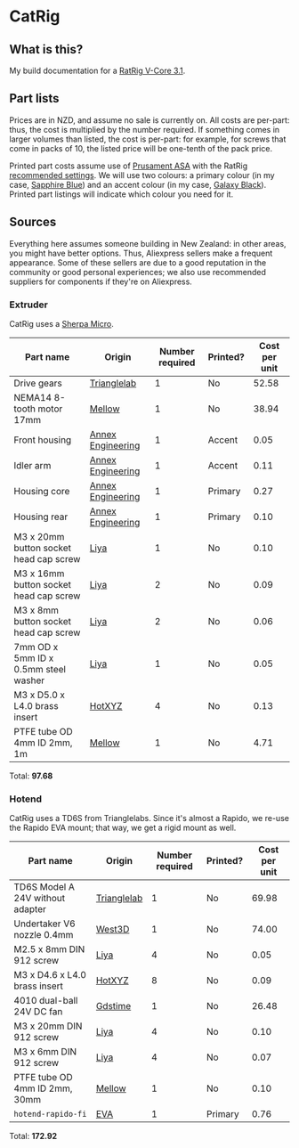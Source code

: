 # CatRig

## What is this?

My build documentation for a [RatRig V-Core 3.1][ratrig].

## Part lists

Prices are in NZD, and assume no sale is currently on. All costs are per-part:
thus, the cost is multiplied by the number required. If something comes in
larger volumes than listed, the cost is per-part: for example, for screws that
come in packs of 10, the listed price will be one-tenth of the pack price.

Printed part costs assume use of [Prusament ASA][prusament-asa] with the RatRig
[recommended settings][ratrig-settings]. We will use two colours: a primary
colour (in my case, [Sapphire Blue][prusament-asa-sapphire-blue]) and an accent
colour (in my case, [Galaxy Black][prusament-asa-galaxy-black]). Printed part
listings will indicate which colour you need for it.

## Sources

Everything here assumes someone building in New Zealand: in other areas, you
might have better options. Thus, Aliexpress sellers make a frequent appearance.
Some of these sellers are due to a good reputation in the community or good
personal experiences; we also use recommended suppliers for components if
they're on Aliexpress.

### Extruder

CatRig uses a [Sherpa Micro][sherpa-micro].

| Part name | Origin | Number required | Printed? | Cost per unit |
|---|---|---|---|---|
| Drive gears | [Trianglelab][drive-gears-tl] | 1 | No | 52.58 |
| NEMA14 8-tooth motor 17mm | [Mellow][nema-14-8t-mellow] | 1 | No | 38.94 |
| Front housing | [Annex Engineering][sherpa-front-housing-stl] | 1 | Accent | 0.05 |
| Idler arm | [Annex Engineering][sherpa-idler-arm-stl] | 1 | Accent | 0.11 |
| Housing core | [Annex Engineering][sherpa-housing-core-stl] | 1 | Primary | 0.27 |
| Housing rear | [Annex Engineering][sherpa-housing-rear-stl] | 1 | Primary | 0.10 |
| M3 x 20mm button socket head cap screw | [Liya][liya-m3-bsh] | 1 | No | 0.10 |
| M3 x 16mm button socket head cap screw | [Liya][liya-m3-bsh] | 2 | No | 0.09 |
| M3 x 8mm button socket head cap screw | [Liya][liya-m3-bsh] | 2 | No | 0.06 |
| 7mm OD x 5mm ID x 0.5mm steel washer | [Liya][liya-washer] | 1 | No | 0.05 |
| M3 x D5.0 x L4.0 brass insert | [HotXYZ][hotxyz-insert] | 4 | No | 0.13 |
| PTFE tube OD 4mm ID 2mm, 1m | [Mellow][ptfe-mellow] | 1 | No | 4.71 |

Total: **97.68**

### Hotend

CatRig uses a TD6S from Trianglelabs. Since it's almost a Rapido, we re-use the
Rapido EVA mount; that way, we get a rigid mount as well.

| Part name | Origin | Number required | Printed? | Cost per unit |
|---|---|---|---|---|
| TD6S Model A 24V without adapter | [Trianglelab][td6-model-a-tl] | 1 | No | 69.98 | 
| Undertaker V6 nozzle 0.4mm | [West3D][undertaker-west3d] | 1 | No | 74.00 |
| M2.5 x 8mm DIN 912 screw | [Liya][din912-liya] | 4 | No | 0.05 |
| M3 x D4.6 x L4.0 brass insert | [HotXYZ][hotxyz-insert] | 8 | No | 0.09 |
| 4010 dual-ball 24V DC fan | [Gdstime][4010-fan-gdstime] | 1 | No | 26.48 |
| M3 x 20mm DIN 912 screw | [Liya][din912-liya] | 4 | No | 0.10 |
| M3 x 6mm DIN 912 screw | [Liya][din912-liya] | 4 | No | 0.07 |
| PTFE tube OD 4mm ID 2mm, 30mm | [Mellow][ptfe-clear-mellow] | 1 | No | 0.10 |
| `hotend-rapido-fi` | [EVA][hotend-rapido-fi-eva] | 1 | Primary | 0.76 |

Total: **172.92**

[ratrig]: https://v-core.ratrig.com/
[drive-gears-tl]: https://www.aliexpress.com/item/1005003156582431.html
[nema-14-8t-mellow]: https://www.aliexpress.com/item/1005005124486943.html
[sherpa-micro]: https://github.com/Annex-Engineering/Sherpa_Micro-Extruder
[sherpa-front-housing-stl]: https://github.com/Annex-Engineering/Sherpa_Micro-Extruder/blob/main/STLs/%5Ba%5D_housing_front_x1_rev2.STL
[sherpa-idler-arm-stl]: https://github.com/Annex-Engineering/Sherpa_Micro-Extruder/blob/main/STLs/%5Ba%5D_idler_arm_long_x1_rev2.STL
[sherpa-housing-core-stl]: https://github.com/Annex-Engineering/Sherpa_Micro-Extruder/blob/main/STLs/housing_core_x1_rev2.STL
[sherpa-housing-rear-stl]: https://github.com/Annex-Engineering/Sherpa_Micro-Extruder/blob/main/STLs/housing_rear_x1_rev2.STL
[prusament-asa]: https://www.prusa3d.com/category/prusament-asa
[ratrig-settings]: https://v-core.ratrig.com/printed_parts/#recommended-print-settings
[liya-m3-bsh]: https://www.aliexpress.com/item/32810852732.html
[liya-washer]: https://www.aliexpress.com/item/4000316011573.html
[hotxyz-insert]: https://www.aliexpress.com/item/4000232858343.html
[ptfe-mellow]: https://www.aliexpress.com/item/1005001370675514.html
[prusament-asa-sapphire-blue]: https://www.prusa3d.com/product/prusament-asa-sapphire-blue-850g
[prusament-asa-galaxy-black]: https://www.prusa3d.com/product/prusament-asa-prusa-galaxy-black-850g/
[td6-model-a-tl]: https://www.aliexpress.com/item/1005004704341801.html
[undertaker-west3d]: https://west3d.com/products/west3ds-undertaker-tungsten-carbide-nozzle?variant=42290761334996
[din912-liya]: https://www.aliexpress.com/item/32810872544.html
[4010-fan-gdstime]: https://www.aliexpress.com/item/32726644469.html
[ptfe-clear-mellow]: https://www.aliexpress.com/item/32970391631.html
[hotend-rapido-fi-eva]: https://main.eva-3d.page/stls/heat_insert/hotend/rapido/hotend_rapido_fi.stl
